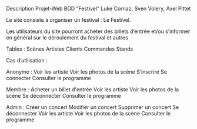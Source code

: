 Description Projet-Web BDD “Festivel”                                                               Luke Cornaz, Sven Volery, Axel Pittet

Le site consiste à organiser un festival : Le Festivel.

Les utilisateurs du site pourront acheter des billets d’entrée et/ou s’informer en général sur le déroulement du festival et autres

Tables : 
  Scènes
  Artistes
  Clients
  Commandes
  Stands

Cas d’utilisation :

Anonyme :
  Voir les artiste
  Voir les photos de la scène
  S’inscrire
  Se connecter
  Consulter le programme

Membre :
	Acheter un billet d'entrée 
	Voir les artiste
  Voir les photos de la scène
  Se déconnecter
	Consulter le programme

Admin :
	Créer un concert
	Modifier un concert
	Supprimer un concert
	Se déconnecter
  Voir les artiste
  Voir les photos de la scène
  Consulter le programme
